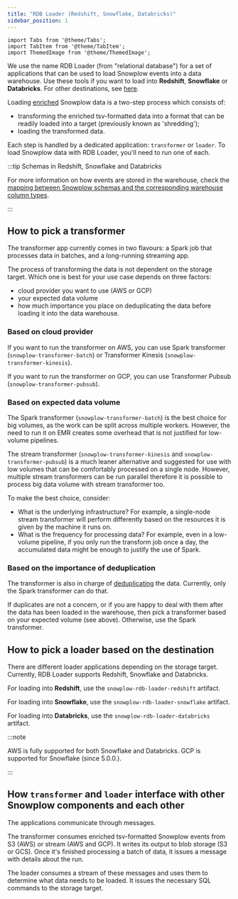 ```yaml
---
title: "RDB Loader (Redshift, Snowflake, Databricks)"
sidebar_position: 1
---
```


```mdx-code-block
import Tabs from '@theme/Tabs';
import TabItem from '@theme/TabItem';
import ThemedImage from '@theme/ThemedImage';
```


We use the name RDB Loader (from "relational database") for a set of applications that can be used to load Snowplow events into a data warehouse. Use these tools if you want to load into **Redshift**, **Snowflake** or **Databricks**. For other destinations, see [here](/docs/pipeline-components-and-applications/loaders-storage-targets/index.md).

Loading [enriched](/docs/pipeline-components-and-applications/enrichment-components/index.md) Snowplow data is a two-step process which consists of:

- transforming the enriched tsv-formatted data into a format that can be readily loaded into a target (previously known as 'shredding');
- loading the transformed data.

Each step is handled by a dedicated application: `transformer` or `loader`. To load Snowplow data with RDB Loader, you'll need to run one of each.

:::tip Schemas in Redshift, Snowflake and Databricks

For more information on how events are stored in the warehouse, check the [mapping between Snowplow schemas and the corresponding warehouse column types](/docs/storing-querying/schemas-in-warehouse/index.md).

:::

## How to pick a transformer

The transformer app currently comes in two flavours: a Spark job that processes data in batches, and a long-running streaming app.

The process of transforming the data is not dependent on the storage target. Which one is best for your use case depends on three factors:

- cloud provider you want to use (AWS or GCP)
- your expected data volume
- how much importance you place on deduplicating the data before loading it into the data warehouse.

### Based on cloud provider

If you want to run the transformer on AWS, you can use Spark transformer (`snowplow-transformer-batch`) or Transformer Kinesis (`snowplow-transformer-kinesis`).

If you want to run the transformer on GCP, you can use Transformer Pubsub (`snowplow-transformer-pubsub`).

### Based on expected data volume

The Spark transformer (`snowplow-transformer-batch`) is the best choice for big volumes, as the work can be split across multiple workers. However, the need to run it on EMR creates some overhead that is not justified for low-volume pipelines.

The stream transformer (`snowplow-transformer-kinesis` and `snowplow-transformer-pubsub`) is a much leaner alternative and suggested for use with low volumes that can be comfortably processed on a single node. However, multiple stream transformers can be run parallel therefore it is possible to process big data volume with stream transformer too.

To make the best choice, consider:

- What is the underlying infrastructure? For example, a single-node stream transformer will perform differently based on the resources it is given by the machine it runs on.
- What is the frequency for processing data? For example, even in a low-volume pipeline, if you only run the transform job once a day, the accumulated data might be enough to justify the use of Spark.

### Based on the importance of deduplication

The transformer is also in charge of [deduplicating](/docs/pipeline-components-and-applications/loaders-storage-targets/snowplow-rdb-loader/transforming-enriched-data/deduplication/index.md) the data. Currently, only the Spark transformer can do that.

If duplicates are not a concern, or if you are happy to deal with them after the data has been loaded in the warehouse, then pick a transformer based on your expected volume (see above). Otherwise, use the Spark transformer.

## How to pick a loader based on the destination

There are different loader applications depending on the storage target. Currently, RDB Loader supports Redshift, Snowflake and Databricks.

For loading into **Redshift**, use the `snowplow-rdb-loader-redshift` artifact.

For loading into **Snowflake**, use the `snowplow-rdb-loader-snowflake` artifact.

For loading into **Databricks**, use the `snowplow-rdb-loader-databricks` artifact.

:::note

AWS is fully supported for both Snowflake and Databricks. GCP is supported for Snowflake (since 5.0.0.).

:::

## How `transformer` and `loader` interface with other Snowplow components and each other

The applications communicate through messages.

The transformer consumes enriched tsv-formatted Snowplow events from S3 (AWS) or stream (AWS and GCP). It writes its output to blob storage (S3 or GCS). Once it's finished processing a batch of data, it issues a message with details about the run.

The loader consumes a stream of these messages and uses them to determine what data needs to be loaded. It issues the necessary SQL commands to the storage target.

<p align="center">
<ThemedImage 
alt='Shredder loader interface diagram'
sources={{
light: require('./images/shredder_loader_interface_light.drawio.png').default, 
dark: require('./images/shredder_loader_interface_dark.drawio.png').default
}}
/>
</p>
